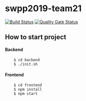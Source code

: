 # swpp2019-team21
[![Build Status](https://travis-ci.org/swsnu/swpp2019-team21.svg?branch=master)](https://travis-ci.org/swsnu/swpp2019-team21)
[![Quality Gate Status](https://sonarcloud.io/api/project_badges/measure?project=swsnu_swpp2019-team21&metric=alert_status)](https://sonarcloud.io/dashboard?id=swsnu_swpp2019-team21)

## How to start project
#### Backend
```shell
    $ cd backend
    $ ./init.sh
```
#### Frontend
```shell
    $ cd frontend
    $ npm install
    $ npm start
```
